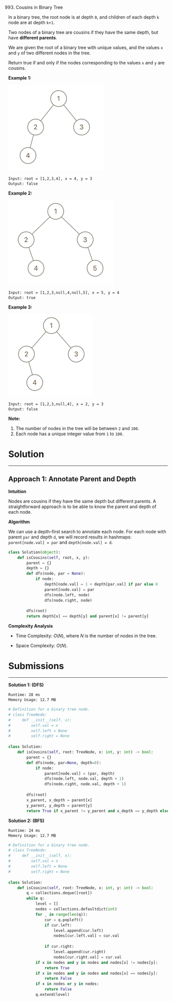 993. Cousins in Binary Tree

In a binary tree, the root node is at depth `0`, and children of each depth `k` node are at depth `k+1`.

Two nodes of a binary tree are cousins if they have the same depth, but have **different parents**.

We are given the root of a binary tree with unique values, and the values `x` and `y` of two different nodes in the tree.

Return true if and only if the nodes corresponding to the values `x` and `y` are cousins.

 

**Example 1:**

![993_q1248-01.png](img/993_q1248-01.png)
```
Input: root = [1,2,3,4], x = 4, y = 3
Output: false
```

**Example 2:**

![993_q1248-02.png](img/993_q1248-02.png)
```
Input: root = [1,2,3,null,4,null,5], x = 5, y = 4
Output: true
```

**Example 3:**

![993_q1248-03.png](img/993_q1248-03.png)
```
Input: root = [1,2,3,null,4], x = 2, y = 3
Output: false
```

**Note:**

1. The number of nodes in the tree will be between `2` and `100`.
1. Each node has a unique integer value from `1` to `100`.

# Solution
---
## Approach 1: Annotate Parent and Depth
**Intuition**

Nodes are cousins if they have the same depth but different parents. A straightforward approach is to be able to know the parent and depth of each node.

**Algorithm**

We can use a depth-first search to annotate each node. For each node with parent `par` and depth `d`, we will record results in hashmaps: `parent[node.val] = par` and `depth[node.val] = d`.

```python
class Solution(object):
    def isCousins(self, root, x, y):
        parent = {}
        depth = {}
        def dfs(node, par = None):
            if node:
                depth[node.val] = 1 + depth[par.val] if par else 0
                parent[node.val] = par
                dfs(node.left, node)
                dfs(node.right, node)

        dfs(root)
        return depth[x] == depth[y] and parent[x] != parent[y]
```

**Complexity Analysis**

* Time Complexity: $O(N)$, where $N$ is the number of nodes in the tree.

* Space Complexity: $O(N)$.

# Submissions
---
**Solution 1: (DFS)**
```
Runtime: 28 ms
Memory Usage: 12.7 MB
```
```python
# Definition for a binary tree node.
# class TreeNode:
#     def __init__(self, x):
#         self.val = x
#         self.left = None
#         self.right = None

class Solution:
    def isCousins(self, root: TreeNode, x: int, y: int) -> bool:
        parent = {}
        def dfs(node, par=None, depth=0):
            if node:
                parent[node.val] = (par, depth)
                dfs(node.left, node.val, depth + 1)
                dfs(node.right, node.val, depth + 1)
                
        dfs(root)
        x_parent, x_depth = parent[x]
        y_parent, y_depth = parent[y]
        return True if x_parent != y_parent and x_depth == y_depth else False 
```

**Solution 2: (BFS)**
```
Runtime: 24 ms
Memory Usage: 12.7 MB
```
```python
# Definition for a binary tree node.
# class TreeNode:
#     def __init__(self, x):
#         self.val = x
#         self.left = None
#         self.right = None

class Solution:
    def isCousins(self, root: TreeNode, x: int, y: int) -> bool:
        q = collections.deque([root]) 
        while q:
            level = []
            nodes = collections.defaultdict(int)
            for _ in range(len(q)):
                cur = q.popleft()
                if cur.left:
                    level.append(cur.left)
                    nodes[cur.left.val] = cur.val
                    
                if cur.right:
                    level.append(cur.right)
                    nodes[cur.right.val] = cur.val
            if x in nodes and y in nodes and nodes[x] != nodes[y]:
                return True
            if x in nodes and y in nodes and nodes[x] == nodes[y]:
                return False
            if x in nodes or y in nodes:
                return False
            q.extend(level)
```